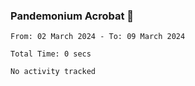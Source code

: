 ### Pandemonium Acrobat 🤸

<!--START_SECTION:waka-->

```all_time
From: 02 March 2024 - To: 09 March 2024

Total Time: 0 secs

No activity tracked
```

<!--END_SECTION:waka-->
